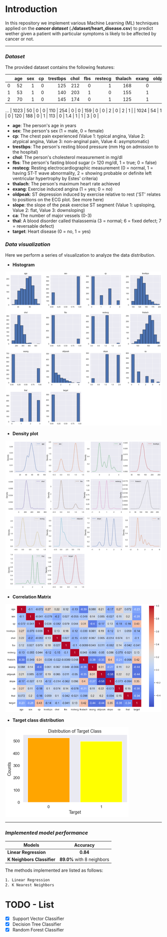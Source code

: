 # Introduction

In this repository we implement various Machine Learning (ML) techniques applied on the *__cancer dataset__* (__./dataset/heart_disease.csv__)
to predict wether given a patient with particular symptoms is likely to be affected by cancer or not.

---
### *__Dataset__*
The provided dataset contains the following features:

|      |   age |   sex |   cp |   trestbps |   chol |   fbs |   restecg |   thalach |   exang |   oldpeak |   slope |   ca |   thal |   target |
|-----:|------:|------:|-----:|-----------:|-------:|------:|----------:|----------:|--------:|----------:|--------:|-----:|-------:|---------:|
|    0 |    52 |     1 |    0 |        125 |    212 |     0 |         1 |       168 |       0 |       1   |       2 |    2 |      3 |        0 |
|    1 |    53 |     1 |    0 |        140 |    203 |     1 |         0 |       155 |       1 |       3.1 |       0 |    0 |      3 |        0 |
|    2 |    70 |     1 |    0 |        145 |    174 |     0 |         1 |       125 |       1 |       2.6 |       0 |    0 |      3 |        0 |
...
| 1023 |    50 |     0 |    0 |        110 |    254 |     0 |         0 |       159 |       0 |       0   |       2 |    0 |      2 |        1 |
| 1024 |    54 |     1 |    0 |        120 |    188 |     0 |         1 |       113 |       0 |       1.4 |       1 |    1 |      3 |        0 |

- **age**: The person's age in years
- **sex**: The person's sex (1 = male, 0 = female)
- **cp**: The chest pain experienced (Value 1: typical angina, Value 2: atypical angina, Value 3: non-anginal pain, Value 4: asymptomatic)
- **trestbps**: The person's resting blood pressure (mm Hg on admission to the hospital)
- **chol**: The person's cholesterol measurement in mg/dl
- **fbs**: The person's fasting blood sugar (> 120 mg/dl, 1 = true; 0 = false)
- **restecg**: Resting electrocardiographic measurement (0 = normal, 1 = having ST-T wave abnormality, 2 = showing probable or definite left ventricular hypertrophy by Estes' criteria)
- **thalach**: The person's maximum heart rate achieved
- **exang**: Exercise induced angina (1 = yes; 0 = no)
- **oldpeak**: ST depression induced by exercise relative to rest ('ST' relates to positions on the ECG plot. See more here)
- **slope**: the slope of the peak exercise ST segment (Value 1: upsloping, Value 2: flat, Value 3: downsloping)
- **ca**: The number of major vessels (0-3)
- **thal**: A blood disorder called thalassemia (3 = normal; 6 = fixed defect; 7 = reversable defect)
- **target**: Heart disease (0 = no, 1 = yes)

### *__Data visualization__*
Here we perform a series of visualization to analyze the data
distribution. 
- __Histogram__

![](./images/1.png)

- __Density plot__

![](./images/2.png)

- __Correlation Matrix__

![](./images/3.png)

- __Target class distribution__

![](./images/4.png)

---
### *__Implemented model performance__*
| Models | Accuracy |
| ------ | :--------:|
|**Linear Regression** | __0.84__|
| **K Neighbors Classifier** | __89.0%__ with 8 neighbors |

 

The methods implemented are listed as follows:
```
1. Linear Regression
2. K Nearest Neighbors
```
# TODO - List
- [x] Support Vector Classifier
- [x] Decision Tree Classifier
- [x] Random Forest Classifier